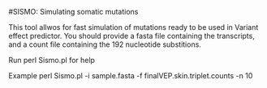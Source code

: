 #SISMO: Simulating somatic mutations

This tool allwos for fast simulation of mutations ready to be used in Variant effect predictor. You should provide a fasta file containing the transcripts, and a count file containing the 192 nucleotide substitions.

Run perl Sismo.pl for help

Example perl Sismo.pl -i sample.fasta -f finalVEP.skin.triplet.counts -n 10
